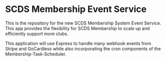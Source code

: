 # SCDS Membership Event Service

This is the repository for the new SCDS Membership System Event Service. This app provides the flexibility for SCDS Membership to scale up and efficiently support more clubs.

This application will use Express to handle many webhook events from Stripe and GoCardless while also incorporating the cron components of the Membership-Task-Scheduler.